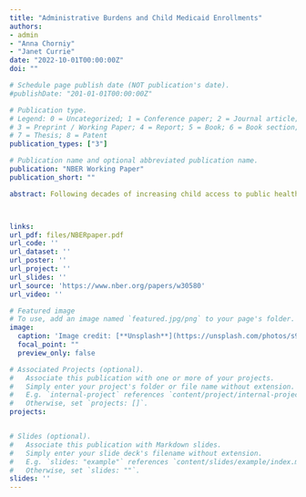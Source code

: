 ```yaml
---
title: "Administrative Burdens and Child Medicaid Enrollments"
authors:
- admin
- "Anna Chorniy"
- "Janet Currie"
date: "2022-10-01T00:00:00Z"
doi: ""

# Schedule page publish date (NOT publication's date).
#publishDate: "201-01-01T00:00:00Z"

# Publication type.
# Legend: 0 = Uncategorized; 1 = Conference paper; 2 = Journal article;
# 3 = Preprint / Working Paper; 4 = Report; 5 = Book; 6 = Book section;
# 7 = Thesis; 8 = Patent
publication_types: ["3"]

# Publication name and optional abbreviated publication name.
publication: "NBER Working Paper"
publication_short: ""

abstract: Following decades of increasing child access to public health insurance, enrollments fell in many states between 2016 and 2019 and the number of uninsured children increased. This study provides the first national, quantitative assessment of the role of several common types of administrative burdens in driving the pre-pandemic drop in child health insurance coverage. In addition, we undertake to identify the groups of children who were most affected by administrative burden. We show that regulations that increased administrative burdens placed on families reduced public health insurance coverage by a mean of 5.4 percent within the year following the implementation of these changes. Declines were largest for children without college educated parents, Hispanic families, and families with non-citizen parents. Declines in insurance coverage have been temporarily arrested by federal measures taken in response to the COVID-19 public health emergency. But unless policies increasing administrative burden are reconsidered, the decline in children’s public health insurance enrollments is likely to resume when the emergency declaration is lifted.



links:
url_pdf: files/NBERpaper.pdf
url_code: ''
url_dataset: ''
url_poster: ''
url_project: ''
url_slides: ''
url_source: 'https://www.nber.org/papers/w30580'
url_video: ''

# Featured image
# To use, add an image named `featured.jpg/png` to your page's folder. 
image:
  caption: 'Image credit: [**Unsplash**](https://unsplash.com/photos/s9CC2SKySJM)'
  focal_point: ""
  preview_only: false

# Associated Projects (optional).
#   Associate this publication with one or more of your projects.
#   Simply enter your project's folder or file name without extension.
#   E.g. `internal-project` references `content/project/internal-project/index.md`.
#   Otherwise, set `projects: []`.
projects:


# Slides (optional).
#   Associate this publication with Markdown slides.
#   Simply enter your slide deck's filename without extension.
#   E.g. `slides: "example"` references `content/slides/example/index.md`.
#   Otherwise, set `slides: ""`.
slides: ''
---
```

